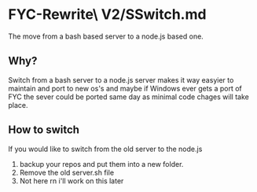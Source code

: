 # FYC-Rewrite\ V2/SSwitch.md
The move from a bash based server to a node.js based one.

## Why?
Switch from a bash server to a node.js server makes it way easyier to maintain and port to new os's and maybe if Windows ever gets a port of FYC the sever could be ported same day as minimal code chages will take place.

## How to switch
If you would like to switch from the old server to the node.js 
1) backup your repos and put them into a new folder.
2) Remove the old server.sh file
3) Not here rn i'll work on this later